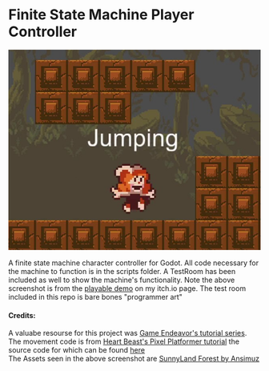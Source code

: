 # Finite State Machine Player Controller

![alt text](https://raw.githubusercontent.com/MaxMorse/Finite-State-Machine/master/fsm_cover.png "Finite State Machine screenshot")

A finite state machine character controller for Godot.  All code necessary for the machine to function is in the scripts folder.  A TestRoom has been included as well to show the machine's functionality.  Note the above screenshot is from the [playable demo](https://maxmorse.itch.io/finite-state-machine-character-controller-demo) on my itch.io page.  The test room included in this repo is bare bones "programmer art"  

#### Credits:
A valuabe resourse for this project was [Game Endeavor's tutorial series](https://www.youtube.com/playlist?list=PL4QJmtZWf50mGwKVM_Ak8ThmO_PCDchsR).  
The movement code is from [Heart Beast's Pixel Platformer tutorial](https://www.youtube.com/watch?v=0713nlQxU7I&t=1658s) the source code for which can be found [here](https://github.com/uheartbeast/simple--heart-platformer)   
The Assets seen in the above screenshot are [SunnyLand Forest by Ansimuz](https://ansimuz.itch.io/sunnyland-forest)
